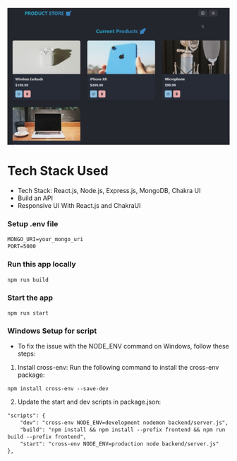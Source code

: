 ![Demo App](/frontend/public/screenshot-for-readme.png)

# Tech Stack Used

-   Tech Stack: React.js, Node.js, Express.js, MongoDB, Chakra UI
-   Build an API
-   Responsive UI With React.js and ChakraUI


### Setup .env file

```shell
MONGO_URI=your_mongo_uri
PORT=5000
```

### Run this app locally

```shell
npm run build
```

### Start the app

```shell
npm run start
```

### Windows Setup for script
- To fix the issue with the NODE_ENV command on Windows, follow these steps:

1. Install cross-env: Run the following command to install the cross-env package:
```
npm install cross-env --save-dev

```
2. Update the start and dev scripts in package.json:
```
"scripts": {
    "dev": "cross-env NODE_ENV=development nodemon backend/server.js",
    "build": "npm install && npm install --prefix frontend && npm run build --prefix frontend",
    "start": "cross-env NODE_ENV=production node backend/server.js"
},

```
